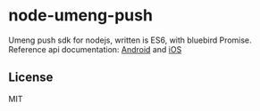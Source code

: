 # node-umeng-push

Umeng push sdk for nodejs, written is ES6, with bluebird Promise. Reference api documentation: [Android](http://dev.umeng.com/push/android/api-doc)  and [iOS](http://dev.umeng.com/push/ios/api-doc)

## License
MIT